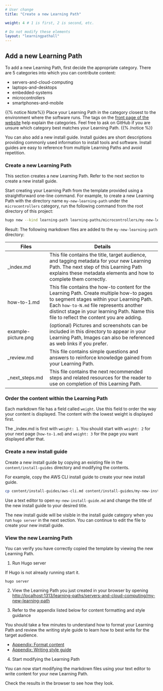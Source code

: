 ```yaml
---
# User change
title: "Create a new Learning Path"

weight: 4 # 1 is first, 2 is second, etc.

# Do not modify these elements
layout: "learningpathall"
---
```


## Add a new Learning Path

To add a new Learning Path, first decide the appropriate category. There are 5 categories into which you can contribute content:
* servers-and-cloud-computing
* laptops-and-desktops
* embedded-systems
* microcontrollers
* smartphones-and-mobile

{{% notice Note%}}
Place your Learning Path in the category closest to the environment where the software runs. The tags on the [front page of the website](/) help explain the categories. Feel free to ask on GitHub if you are unsure which category best matches your Learning Path. 
{{% /notice %}}

You can also add a new install guide. Install guides are short descriptions providing commonly used information to install tools and software. Install guides are easy to reference from multiple Learning Paths and avoid repetition.

### Create a new Learning Path

This section creates a new Learning Path. Refer to the next section to create a new install guide.

Start creating your Learning Path from the template provided using a straightforward one-line command. For example, to create a new Learning Path with the directory name `my-new-learning-path` under the `microcontrollers` category, run the following command from the root directory of this project:
```bash
hugo new --kind learning-path learning-paths/microcontrollers/my-new-learning-path
```
Result: The following markdown files are added to the `my-new-learning-path` directory:


| Files                 | Details |
|---------------        |----------|
| _index.md             | This file contains the title, target audience, and tagging metadata for your new Learning Path. The next step of this Learning Path explains these metadata elements and how to complete them correctly. |
| how-to-1.md       | This file contains the how-to content for the Learning Path. Create multiple how-to pages to segment stages within your Learning Path. Each `how-to-N.md` file represents another distinct stage in your learning Path. Name this file to reflect the content you are adding. |
| example-picture.png  | (optional) Pictures and screenshots can be included in this directory to appear in your Learning Path, Images can also be referenced as web links if you prefer. |
| _review.md            | This file contains simple questions and answers to reinforce knowledge gained from your Learning Path.    |
| _next_steps.md        | This file contains the next recommended steps and related resources for the reader to use on completion of this Learning Path.   |

### Order the content within the Learning Path

Each markdown file has a field called `weight`. Use this field to order the way your content is displayed. The content with the lowest weight is displayed first.
 
The _index.md is first with `weight: 1`. You should start with `weight: 2` for your next page (`how-to-1.md`) and `weight: 3` for the page you want displayed after that. 

### Create a new install guide

Create a new install guide by copying an existing file in the `content/install-guides` directory and modifying the contents.

For example, copy the AWS CLI install guide to create your new install guide.

```bash
cp content/install-guides/aws-cli.md content/install-guides/my-new-install-guide.md
```

Use a text editor to open `my-new-install-guide.md` and change the title of the new install guide to your desired title. 

The new install guide will be visible in the install guide category when you run `hugo server` in the next section. You can continue to edit the file to create your new install guide.

### View the new Learning Path

You can verify you have correctly copied the template by viewing the new Learning Path. 

1. Run Hugo server 

If Hugo is not already running start it. 

```console
hugo server
```

2. View the Learning Path you just created in your browser by opening [http://localhost:1313/learning-paths/servers-and-cloud-computing/my-new-learning-path](http://localhost:1313/learning-paths/servers-and-cloud-computing/my-new-learning-path)

3. Refer to the appendix listed below for content formatting and style guidance

You should take a few minutes to understand how to format your Learning Path and review the writing style guide to learn how to best write for the target audience. 

- [Appendix: Format content](/learning-paths/cross-platform/_example-learning-path/appendix-1-formatting/)
- [Appendix: Writing style guide](/learning-paths/cross-platform/_example-learning-path/appendix-2-writing-style/)

4. Start modifying the Learning Path

You can now start modifying the markdown files using your text editor to write content for your new Learning Path. 

Check the results in the browser to see how they look. 


